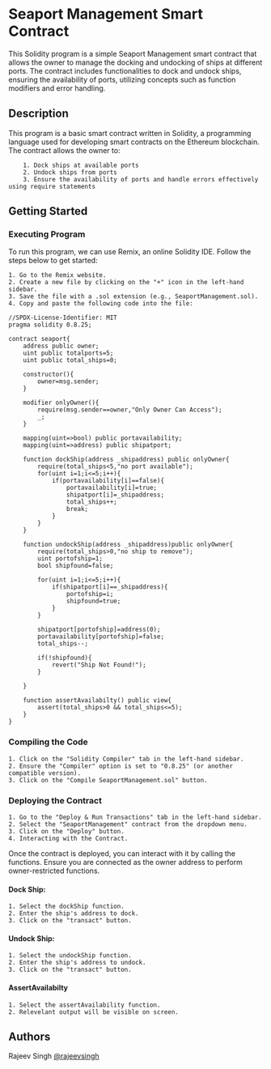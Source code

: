# Seaport Management Smart Contract

This Solidity program is a simple Seaport Management smart contract that allows the owner to manage the docking and undocking of ships at different ports. The contract includes functionalities to dock and undock ships, ensuring the availability of ports, utilizing concepts such as function modifiers and error handling.

## Description

This program is a basic smart contract written in Solidity, a programming language used for developing smart contracts on the Ethereum blockchain. The contract allows the owner to:

        1. Dock ships at available ports
        2. Undock ships from ports
        3. Ensure the availability of ports and handle errors effectively using require statements

## Getting Started

### Executing Program

To run this program, we can use Remix, an online Solidity IDE. Follow the steps below to get started:

    1. Go to the Remix website.
    2. Create a new file by clicking on the "+" icon in the left-hand sidebar.
    3. Save the file with a .sol extension (e.g., SeaportManagement.sol).
    4. Copy and paste the following code into the file:
    
```solidity
//SPDX-License-Identifier: MIT
pragma solidity 0.8.25;

contract seaport{
    address public owner;
    uint public totalports=5;
    uint public total_ships=0;

    constructor(){
        owner=msg.sender;
    }

    modifier onlyOwner(){
        require(msg.sender==owner,"Only Owner Can Access");
        _;
    }

    mapping(uint=>bool) public portavailability;
    mapping(uint=>address) public shipatport;

    function dockShip(address _shipaddress) public onlyOwner{
        require(total_ships<5,"no port available");
        for(uint i=1;i<=5;i++){
            if(portavailability[i]==false){
                portavailability[i]=true;
                shipatport[i]=_shipaddress;
                total_ships++;
                break;
            }
        }
    }

    function undockShip(address _shipaddress)public onlyOwner{
        require(total_ships>0,"no ship to remove");
        uint portofship=1;
        bool shipfound=false;

        for(uint i=1;i<=5;i++){
            if(shipatport[i]==_shipaddress){
                portofship=i;
                shipfound=true;
            }
        }

        shipatport[portofship]=address(0);
        portavailability[portofship]=false;
        total_ships--;

        if(!shipfound){
            revert("Ship Not Found!");
        }

    }

    function assertAvailabilty() public view{
        assert(total_ships>0 && total_ships<=5);
    }
}
```
### Compiling the Code

    1. Click on the "Solidity Compiler" tab in the left-hand sidebar.
    2. Ensure the "Compiler" option is set to "0.8.25" (or another compatible version).
    3. Click on the "Compile SeaportManagement.sol" button.

### Deploying the Contract

    1. Go to the "Deploy & Run Transactions" tab in the left-hand sidebar.
    2. Select the "SeaportManagement" contract from the dropdown menu.
    3. Click on the "Deploy" button.
    4. Interacting with the Contract.

Once the contract is deployed, you can interact with it by calling the functions. Ensure you are connected as the owner address to perform owner-restricted functions.

#### Dock Ship:
    1. Select the dockShip function.
    2. Enter the ship's address to dock.
    3. Click on the "transact" button.

#### Undock Ship:
    1. Select the undockShip function.
    2. Enter the ship's address to undock.
    3. Click on the "transact" button.

#### AssertAvailabilty
    1. Select the assertAvailability function.
    2. Relevelant output will be visible on screen.
    
## Authors
Rajeev Singh
[@rajeevsingh](https://www.linkedin.com/in/rajeevsingh2412/)
